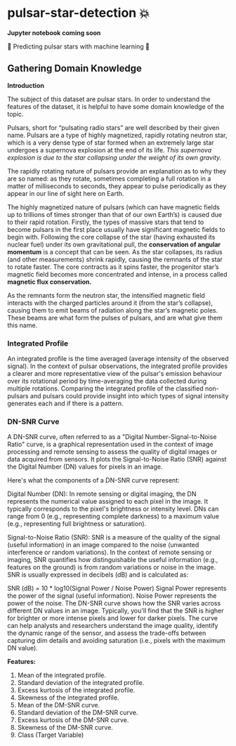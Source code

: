 # pulsar-star-detection 💥

**Jupyter notebook coming soon** 

🔭 Predicting pulsar stars with machine learning 🔭

## Gathering Domain Knowledge

**Introduction**

The subject of this dataset are pulsar stars. In order to understand the features of the dataset, it is helpful to have some domain knowledge of the topic. 

Pulsars, short for “pulsating radio stars” are well described by their given name. Pulsars are a type of highly magnetized, rapidly rotating neutron star, which is a very dense type of star formed when an extremely large star undergoes a supernova explosion at the end of its life. *This supernova explosion is due to the star collapsing under the weight of its own gravity.* 

The rapidly rotating nature of pulsars provide an explanation as to why they are so named: as they rotate, sometimes completing a full rotation in a matter of milliseconds to seconds, they appear to pulse periodically as they appear in our line of sight here on Earth. 

The highly magnetized nature of pulsars (which can have magnetic fields up to trillions of times stronger than that of our own Earth’s) is caused due to their rapid rotation. Firstly, the types of massive stars that tend to become pulsars in the first place usually have significant magnetic fields to begin with. Following the core collapse of the star (having exhausted its nuclear fuel) under its own gravitational pull, the **conservation of angular momentum** is a concept that can be seen. As the star collapses, its radius (and other measurements) shrink rapidly, causing the remnants of the star to rotate faster. The core contracts as it spins faster, the progenitor star’s magnetic field becomes more concentrated and intense, in a process called **magnetic flux conservation.** 

As the remnants form the neutron star, the intensified magnetic field interacts with the charged particles around it (from the star’s collapse), causing them to emit beams of radiation along the star’s magnetic poles. These beams are what form the pulses of pulsars, and are what give them this name. 

### **Integrated Profile**

An integrated profile is the time averaged (average intensity of the observed signal). In the context of pulsar observations, the integrated profile provides a clearer and more representative view of the pulsar's emission behaviour over its rotational period by time-averaging the data collected during multiple rotations. Comparing the integrated profile of the classified non-pulsars and pulsars could provide insight into which types of signal intensity generates each and if there is a pattern. 

### DN-SNR Curve

A DN-SNR curve, often referred to as a "Digital Number-Signal-to-Noise Ratio" curve, is a graphical representation used in the context of image processing and remote sensing to assess the quality of digital images or data acquired from sensors. It plots the Signal-to-Noise Ratio (SNR) against the Digital Number (DN) values for pixels in an image.

Here's what the components of a DN-SNR curve represent:

Digital Number (DN): In remote sensing or digital imaging, the DN represents the numerical value assigned to each pixel in the image. It typically corresponds to the pixel's brightness or intensity level. DNs can range from 0 (e.g., representing complete darkness) to a maximum value (e.g., representing full brightness or saturation).

Signal-to-Noise Ratio (SNR): SNR is a measure of the quality of the signal (useful information) in an image compared to the noise (unwanted interference or random variations). In the context of remote sensing or imaging, SNR quantifies how distinguishable the useful information (e.g., features on the ground) is from random variations or noise in the image. SNR is usually expressed in decibels (dB) and is calculated as:

SNR (dB) = 10 * log10(Signal Power / Noise Power)
Signal Power represents the power of the signal (useful information).
Noise Power represents the power of the noise.
The DN-SNR curve shows how the SNR varies across different DN values in an image. Typically, you'll find that the SNR is higher for brighter or more intense pixels and lower for darker pixels. The curve can help analysts and researchers understand the image quality, identify the dynamic range of the sensor, and assess the trade-offs between capturing dim details and avoiding saturation (i.e., pixels with the maximum DN value).

**Features:**

1. Mean of the integrated profile.
2. Standard deviation of the integrated profile.
3. Excess kurtosis of the integrated profile.
4. Skewness of the integrated profile.
5. Mean of the DM-SNR curve.
6. Standard deviation of the DM-SNR curve.
7. Excess kurtosis of the DM-SNR curve.
8. Skewness of the DM-SNR curve.
9. Class (Target Variable)
